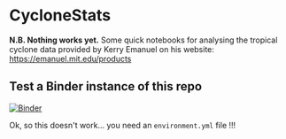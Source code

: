 # CycloneStats
**N.B. Nothing works yet.** Some quick notebooks for analysing the tropical cyclone data provided by Kerry Emanuel on his website: https://emanuel.mit.edu/products


## Test a Binder instance of this repo
[![Binder](https://mybinder.org/badge_logo.svg)](https://mybinder.org/v2/gh/AndrewWilliams3142/CycloneStats/test_binder)


Ok, so this doesn't work... you need an `environment.yml` file !!!
